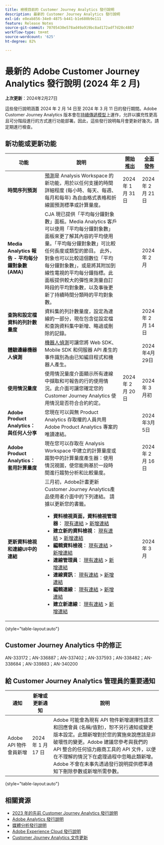 ```yaml
---
title: 檢視目前的 Customer Journey Analytics 發行說明
description: 最新的 Customer Journey Analytics 發行說明
exl-id: e8eab856-34e0-4875-b441-b1e680b9e111
feature: Release Notes
source-git-commit: 70705430e578ad49a919bc8ad172adf7d28c4887
workflow-type: tm+mt
source-wordcount: '625'
ht-degree: 82%

---
```


# 最新的 Adobe Customer Journey Analytics 發行說明 (2024 年 2 月)

**上次更新**：2024年2月27日

這些發行說明涵蓋 2024 年 2 月 14 日至 2024 年 3 月 11 日的發行期間。Adobe Customer Journey Analytics 版本會在[持續傳遞模型](releases.md)上運作，允許以擴充性更高且可分階段進行的方式進行功能部署。因此，這些發行說明每月會更新好幾次。請定期進行檢查。

## 新功能或更新功能

| 功能 | 說明 | [開始推出](releases.md) | [全面發佈](releases.md) |
| ----------- | ---------- | ------- | ---- |
| **時間序列預測** | [預測](../analysis-workspace/c-forecast/forecasting.md)是 Analysis Workspace 的新功能，用於以任何支援的時間詳細程度 (每小時、每天、每週、每月和每年) 為自由格式表格和折線圖預測標準或計算量度。 | 2024 年 1 月 31 日 | 2024 年 2 月 21 日 |
| **Media Analytics 報告 - 平均每分鐘對象數 (AMA)** | CJA 現已提供「平均每分鐘對象數」面板。Media Analytics 客戶可以使用「平均每分鐘對象數」面板來更了解其內容的平均使用量。「平均每分鐘對象數」可比較任何長度或類型的節目。 此外，對象也可以比較這個數位「平均每分鐘對象數」，或是將其附加到線性電視的平均每分鐘指標。此面板提供較大的彈性來測量自訂時段的平均對象數，以及事後更新了持續時間分類時的平均對象數。 |  | 2024 年 2 月 |
| **查詢和設定檔資料的列計數量度** | 資料集的列計數量度，設定為連線的一部分，現在包含從設定檔和查詢資料集中新增、略過或刪除的記錄。 |  | 2024 年 2 月 14 日 |
| **體驗邊緣機器人偵測** | [機器人偵測](https://experienceleague.adobe.com/docs/experience-platform/datastreams/bot-detection.html)可讓您將 Web SDK、Mobile SDK 和伺服器 API 產生的事件識別為由已知編目程式和機器人產生。 | | 2024年4月29日 |
| **使用情況量度** | 使用情況量度介面顯示所有連線中擷取和可報告的行的使用情況。此介面可讓您確定您的 Customer Journey Analytics 使用情況是否符合合約約定。 | 2024 年 2 月 20 日 | 2024 年 3 月初 |
| **Adobe Product Analytics：與任何人分享** | 您現在可以與無 Product Analytics 存取權的人員共用 Adobe Product Analytics 專案的唯讀連結。 |  | 2024年3月5日 |
| **Adobe Product Analytics：套用計算量度** | 現在您可以存取在 Analysis Workspace 中建立的計算量度或趨勢中的計算量度產生器：使用情況視圖，使您能夠基於一段時間進行趨勢分析和比較量度。 |  | 2024 年 2 月 16 日 |
| **更新資料檢視和連線UI中的連結** | 三月初，Adobe計畫更新Customer Journey Analytics產品使用者介面中的下列連結。 請據以更新您的書籤。<ul><li>**資料檢視頁面，資料檢視管理器**： [現有連結](https://experience.adobe.com/#/@aresstagevalidationco/platform/analytics/#/dataViewsCJA/manager) > [新增連結](https://experience.adobe.com/#/@org/platform/analytics/#/apps/data-management/data-views)</li><li>**建立新的資料檢視**： [現有連結](https://experience.adobe.com/#/@aresstagevalidationco/platform/analytics/#/dataViewsCJA/new) > [新增連結](https://experience.adobe.com/#/@org/platform/analytics/#/apps/data-management/data-views/new)</li><li>**編輯資料檢視**： [現有連結](https://experience.adobe.com/#/@aresstagevalidationco/platform/analytics/#/dataViewsCJA/edit/dv_65b9f6eba2c6554743236e88) > [新增連結](https://experience.adobe.com/#/@aresemeavalidationco/platform/analytics/#/apps/data-management/data-views/dv_62fde2e158324f2803c9e5d6/edit)</li><li>**連線管理員**： [現有連結](https://experience.adobe.com/#/@aresstagevalidationco/platform/analytics/#/connections2/manager) > [新增連結](https://experience.adobe.com/#/@org/platform/analytics/#/apps/data-management/connections)</li><li>**連線資訊**： [現有連結](https://experience.adobe.com/#/@aresstagevalidationco/platform/analytics/#/connections2/view/dg_66749c92-784b-45bb-b114-e9e8377a2fc1) > [新增連結](https://experience.adobe.com/#/@org/platform/analytics/#/apps/data-management/connections/dg_a2b297a6-9220-440d-a403-ee8fbf627cd8)</li><li>**編輯連線**： [現有連結](https://experience.adobe.com/#/@aresstagevalidationco/platform/analytics/#/connections2/edit/dg_66749c92-784b-45bb-b114-e9e8377a2fc1) > [新增連結](https://experience.adobe.com/#/@org/platform/analytics/#/apps/data-management/connections/dg_a2b297a6-9220-440d-a403-ee8fbf627cd8/edit)</li><li>**建立新連線**： [現有連結](https://experience.adobe.com/#/@aresstagevalidationco/platform/analytics/#/connections2/new) > [新增連結](https://experience.adobe.com/#/@org/platform/analytics/#/apps/data-management/connections/new/edit)</li></ul> |  | 2024 年 3 月 |

{style="table-layout:auto"}

## Customer Journey Analytics 中的修正

AN-333172；AN-336887；AN-337402；AN-337593；AN-338482；AN-338684；AN-339883；AN-340200

## 給 Customer Journey Analytics 管理員的重要通知

| 通知 | 新增或更新通知 | 說明 |
| --- | --- | --- |
| Adobe API 物件會員新增 | 2024 年 1 月 17 日 | Adobe 可能會為現有 API 物件新增選擇性請求和回應會員 (名稱/值對)，恕不另行通知或變更版本設定。此類新增對於您的實施來說應該是非破壞性的變更。Adobe 建議您參考與我們的 API 整合的任何協力廠商工具的 API 文件，以便在不理解的情況下在處理過程中忽略此類新增。Adobe 不會在未事先透過發行說明提供標準通知下刪除參數或新增所需參數。 |

{style="table-layout:auto"}

## 相關資源

* [2023 年的先前 Customer Journey Analytics 發行說明](/help/release-notes/2023.md)
* [Adobe Analytics 發行說明](https://experienceleague.adobe.com/docs/analytics/release-notes/latest.html?lang=zh-Hant)
* [媒體分析發行說明](https://experienceleague.adobe.com/docs/media-analytics/using/additional-resources/release-notes.html?lang=zh-Hant)
* [Adobe Experience Cloud 發行說明](https://experienceleague.adobe.com/docs/release-notes/experience-cloud/current.html?lang=zh-Hant)
* [Customer Journey Analytics 文件更新](/help/release-notes/doc-changes.md)
